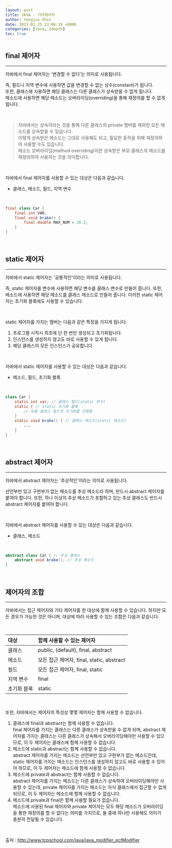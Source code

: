 ```yaml
---
layout: post
title: JAVA - 기타제어자
author: Yongjun Shin
date: 2021-01-25 22:06:19 +0800
categories: [Java, 2depth]
toc: true
---
```


## final 제어자
---

자바에서 final 제어자는 '변경할 수 없다'는 의미로 사용됩니다.

즉, 필드나 지역 변수에 사용하면 값을 변경할 수 없는 상수(constant)가 됩니다.<br>
또한, 클래스에 사용하면 해당 클래스는 다른 클래스가 상속받을 수 없게 됩니다.<br>
메소드에 사용하면 해당 메소드는 오버라이딩(overriding)을 통해 재정의를 할 수 없게 됩니다.

<br>

>자바에서는 상속이라는 것을 통해 다른 클래스의 private 멤버를 제외한 모든 메소드를 상속받을 수 있습니다.<br>
이렇게 상속받은 메소드는 그대로 사용해도 되고, 필요한 동작을 위해 재정의하여 사용할 수도 있습니다.<br>
메소드 오버라이딩(method overriding)이란 상속받은 부모 클래스의 메소드를 재정의하여 사용하는 것을 의미합니다.

<br>

자바에서 final 제어자를 사용할 수 있는 대상은 다음과 같습니다.
- 클래스, 메소드, 필드, 지역 변수

<br>

```java
final class Car {
    final int VAR;
    final void brake() {
        final double MAX_NUM = 10.2;
    }
}
```

<br>

## static 제어자
---

자바에서 static 제어자는 '공통적인'이라는 의미로 사용됩니다.

즉, static 제어자를 변수에 사용하면 해당 변수를 클래스 변수로 만들어 줍니다.
또한, 메소드에 사용하면 해당 메소드를 클래스 메소드로 만들어 줍니다.
이러한 static 제어자는 초기화 블록에도 사용할 수 있습니다.

<br>

static 제어자를 가지는 멤버는 다음과 같은 특징을 가지게 됩니다.

1. 프로그램 시작시 최초에 단 한 번만 생성되고 초기화됩니다.
2. 인스턴스를 생성하지 않고도 바로 사용할 수 있게 됩니다.
3. 해당 클래스의 모든 인스턴스가 공유합니다.

<br>

자바에서 static 제어자를 사용할 수 있는 대상은 다음과 같습니다.
- 메소드, 필드, 초기화 블록

<br>

```java
class Car {
    static int var; // 클래스 필드(static 변수)
    static { // static 초기화 블록
        // 보통 클래스 필드의 초기화를 진행함
    }
    static void brake() { // 클래스 메소드(static 메소드)
        ...
    }
}
```

<br>

## abstract 제어자
---

자바에서 abstract 제어자는 '추상적인'이라는 의미로 사용됩니다.

선언부만 있고 구현부가 없는 메소드를 추상 메소드라 하며, 반드시 abstract 제어자를 붙여야 합니다.
또한, 하나 이상의 추상 메소드가 포함하고 있는 추상 클래스도 반드시 abstract 제어자를 붙여야 합니다.

<br>

자바에서 abstract 제어자를 사용할 수 있는 대상은 다음과 같습니다.
- 클래스, 메소드

<br>

```java
abstract class Car { // 추상 클래스
    abstract void brake(); // 추상 메소드
}
```

<br>

## 제어자의 조합
---

자바에서는 접근 제어자와 기타 제어자를 한 대상에 함께 사용할 수 있습니다.
하지만 모든 경우가 가능한 것은 아니며, 대상에 따라 사용할 수 있는 조합은 다음과 같습니다.

<br>

| 대상 | 함께 사용할 수 있는 제어자 |
|:-----------------------------|:-----------------|
| 클래스 | public, (default), final, abstract |
| 메소드 | 모든 접근 제어자, final, static, abstract|
| 필드 | 모든 접근 제어자, final, static |
| 지역 변수 | final |
| 초기화 블록 | static |

<br>

또한, 자바에서는 제어자의 특성상 몇몇 제어자는 함께 사용할 수 없습니다.

1. 클래스에 final과 abstract는 함께 사용할 수 없습니다.<br>
final 제어자를 가지는 클래스는 다른 클래스가 상속받을 수 없게 되며, abstract 제어자를 가지는 클래스는 다른 클래스가 상속해서 오버라이딩해야만 사용할 수 있으므로, 이 두 제어자는 클래스에 함께 사용할 수 없습니다.
2. 메소드에 static과 abstract는 함께 사용할 수 없습니다.<br>
abstract 제어자를 가지는 메소드는 선언부만 있고 구현부가 없는 메소드인데, static 제어자를 가지는 메소드는 인스턴스를 생성하지 않고도 바로 사용할 수 있어야 하므로, 이 두 제어자는 메소드에 함께 사용할 수 없습니다.
3. 메소드에 private과 abstract는 함께 사용할 수 없습니다.<br>
abstract 제어자를 가지는 메소드는 다른 클래스가 상속하여 오버라이딩해야만 사용할 수 있는데, private 제어자를 가지는 메소드는 자식 클래스에서 접근할 수 없게 되므로, 이 두 제어자는 메소드에 함께 사용할 수 없습니다.
4. 메소드에 private과 final은 함께 사용할 필요가 없습니다.<br>
메소드에 사용된 final 제어자와 private 제어자는 모두 해당 메소드가 오버라이딩을 통한 재정의를 할 수 없다는 의미를 가지므로, 둘 중에 하나만 사용해도 의미가 충분히 전달될 수 있습니다.

<br>

출처 : <http://www.tcpschool.com/java/java_modifier_ectModifier>